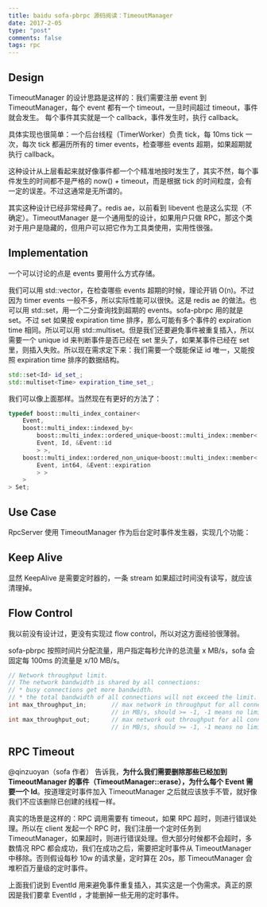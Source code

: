 ```yaml
---
title: baidu sofa-pbrpc 源码阅读：TimeoutManager
date: 2017-2-05
type: "post"
comments: false
tags: rpc
---
```


## Design

TimeoutManager 的设计思路是这样的：我们需要注册 event 到 TimeoutManager，每个 event 都有一个 timeout，一旦时间超过 timeout，事件就会发生。
每个事件其实就是一个 callback，事件发生时，执行 callback。

具体实现也很简单：一个后台线程（TimerWorker）负责 tick，每 10ms tick 一次，每次 tick 都遍历所有的 timer events，检查哪些 events 超期，如果超期就执行 callback。

这种设计从上层看起来就好像事件都一个个精准地按时发生了，其实不然，每个事件发生的时间都不是严格的 now() + timeout，而是根据 tick 的时间粒度，会有一定的误差。不过这通常是无所谓的。

其实这种设计已经非常经典了。redis ae，以前看到 libevent 也是这么实现（不确定）。TimeoutManager 是一个通用型的设计，如果用户只做 RPC，那这个类对于用户是隐藏的，但用户可以把它作为工具类使用，实用性很强。

## Implementation

一个可以讨论的点是 events 要用什么方式存储。

我们可以用 std::vector，在检查哪些 events 超期的时候，理论开销 O(n)。不过因为 timer events 一般不多，所以实际性能可以很快。这是 redis ae 的做法。也可以用 std::set，用一个二分查询找到超期的 events。sofa-pbrpc 用的就是 set。不过 set 如果按 expiration time 排序，那么可能有多个事件的 expiration time 相同。所以可以用 std::multiset。但是我们还要避免事件被重复插入，所以需要一个 unique id 来判断事件是否已经在 set 里头了，如果某事件已经在 set 里，则插入失败。所以现在需求定下来：我们需要一个既能保证 id 唯一，又能按照 expiration time 排序的数据结构。

```cpp
std::set<Id> id_set_;
std::multiset<Time> expiration_time_set_;
```

我们可以像上面那样。当然现在有更好的方法了：

```cpp
typedef boost::multi_index_container<
    Event,
    boost::multi_index::indexed_by<
        boost::multi_index::ordered_unique<boost::multi_index::member<
        Event, Id, &Event::id
        > >,
    boost::multi_index::ordered_non_unique<boost::multi_index::member<
        Event, int64, &Event::expiration
        > >
    >
> Set;
```

## Use Case

RpcServer 使用 TimeoutManager 作为后台定时事件发生器，实现几个功能：

## Keep Alive

显然 KeepAlive 是需要定时器的，一条 stream 如果超过时间没有读写，就应该清理掉。

## Flow Control

我以前没有设计过，更没有实现过 flow control，所以对这方面经验很薄弱。

sofa-pbrpc 按照时间片分配流量，用户指定每秒允许的总流量 x MB/s，sofa 会固定每 100ms 的流量是 x/10 MB/s。

```c
// Network throughput limit.
// The network bandwidth is shared by all connections:
// * busy connections get more bandwidth.
// * the total bandwidth of all connections will not exceed the limit.
int max_throughput_in;       // max network in throughput for all connections.
                             // in MB/s, should >= -1, -1 means no limit, default -1.
int max_throughput_out;      // max network out throughput for all connections.
                             // in MB/s, should >= -1, -1 means no limit, default -1.
```

## RPC Timeout

@qinzuoyan（sofa 作者） 告诉我，**为什么我们需要删除那些已经加到 TimeoutManager 的事件（TimeoutManager::erase），为什么每个 Event 需要一个 Id**。按道理定时事件加入 TimeoutManager 之后就应该放手不管，就好像我们不应该删除已创建的线程一样。

真实的场景是这样的：RPC 调用需要有 timeout，如果 RPC 超时，则进行错误处理。所以在 client 发起一个 RPC 时，我们注册一个定时任务到 TimeoutManager，如果超时，则进行错误处理。但大部分时候都不会超时，多数情况 RPC 都会成功，我们在成功之后，需要把定时事件从 TimeoutManager 中移除。否则假设每秒 10w 的请求量，定时算在 20s，那 TimeoutManager 会堆积百万量级的定时事件。

上面我们说到 EventId 用来避免事件重复插入，其实这是一个伪需求。真正的原因是我们要拿 EventId ，才能删掉一些无用的定时事件。

